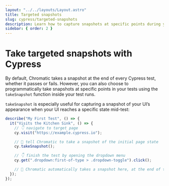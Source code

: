 ```yaml
---
layout: "../../layouts/Layout.astro"
title: Targeted snapshots
slug: cypress/targeted-snapshots
description: Learn how to capture snapshots at specific points during your Cypress tests programmatically
sidebar: { order: 2 }
---
```


# Take targeted snapshots with Cypress

By default, Chromatic takes a snapshot at the end of every Cypress test, whether it passes or fails. However, you can also choose to programmatically take snapshots at specific points in your tests using the `takeSnapshot` function inside your test runs.

`takeSnapshot` is especially useful for capturing a snapshot of your UI’s appearance when your UI reaches a specific state mid-test:

```js
describe("My First Test", () => {
  it("Visits the Kitchen Sink", () => {
    // 👇 navigate to target page
    cy.visit("https://example.cypress.io");

    // 📸 tell Chromatic to take a snapshot of the initial page state
    cy.takeSnapshot();

    // 👇 finish the test by opening the dropdown menu
    cy.get(".dropdown:first-of-type > .dropdown-toggle").click();

    // 📸 Chromatic automatically takes a snapshot here, at the end of the test
  });
});
```
